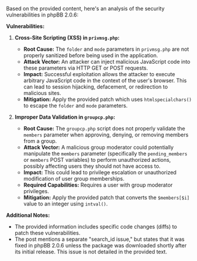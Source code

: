 Based on the provided content, here's an analysis of the security vulnerabilities in phpBB 2.0.6:

**Vulnerabilities:**

1.  **Cross-Site Scripting (XSS) in `privmsg.php`:**
    *   **Root Cause:** The `folder` and `mode` parameters in `privmsg.php` are not properly sanitized before being used in the application.
    *   **Attack Vector:** An attacker can inject malicious JavaScript code into these parameters via HTTP GET or POST requests.
    *   **Impact:** Successful exploitation allows the attacker to execute arbitrary JavaScript code in the context of the user's browser. This can lead to session hijacking, defacement, or redirection to malicious sites.
    *   **Mitigation:** Apply the provided patch which uses `htmlspecialchars()` to escape the `folder` and `mode` parameters.

2.  **Improper Data Validation in `groupcp.php`:**
    *   **Root Cause:** The `groupcp.php` script does not properly validate the `members` parameter when approving, denying, or removing members from a group.
    *   **Attack Vector:** A malicious group moderator could potentially manipulate the `members` parameter (specifically the `pending_members` or `members` POST variables) to perform unauthorized actions, possibly affecting users they should not have access to.
    *   **Impact:** This could lead to privilege escalation or unauthorized modification of user group memberships.
    *   **Required Capabilities:** Requires a user with group moderator privileges.
    *   **Mitigation:** Apply the provided patch that converts the `$members[$i]` value to an integer using `intval()`.

**Additional Notes:**

*   The provided information includes specific code changes (diffs) to patch these vulnerabilities.
*   The post mentions a separate "search\_id issue," but states that it was fixed in phpBB 2.0.6 unless the package was downloaded shortly after its initial release. This issue is not detailed in the provided text.